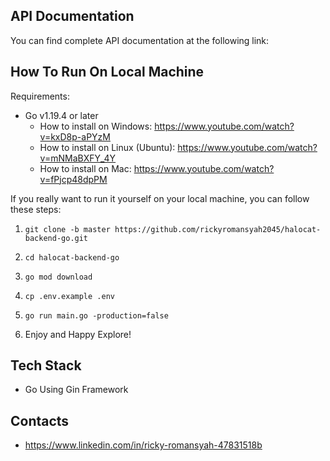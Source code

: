 ## API Documentation

You can find complete API documentation at the following link: 

## How To Run On Local Machine

Requirements:
- Go v1.19.4 or later
    - How to install on Windows: https://www.youtube.com/watch?v=kxD8p-aPYzM
    - How to install on Linux (Ubuntu): https://www.youtube.com/watch?v=mNMaBXFY_4Y
    - How to install on Mac: https://www.youtube.com/watch?v=fPjcp48dpPM

If you really want to run it yourself on your local machine, you can follow these steps:

1. ```git
   git clone -b master https://github.com/rickyromansyah2045/halocat-backend-go.git
    ```
2. ```
   cd halocat-backend-go
    ```
3. ```
   go mod download
    ```
4. ```
   cp .env.example .env
    ```

5. ```
   go run main.go -production=false
    ```
6. Enjoy and Happy Explore! 

## Tech Stack

- Go Using Gin Framework

## Contacts

- https://www.linkedin.com/in/ricky-romansyah-47831518b
